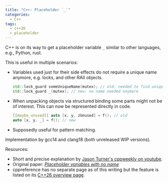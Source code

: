 ```yaml
---
title: "C++: Placeholder `_`"
categories:
  - C++
tags:
  - c++26
  - placeholder
---
```


C++ is on its way to get a placeholder variable `_` similar to other languages, e.g., Python, rust.

This is useful in multiple scenarios:
- Variables used just for their side effects do not require a unique name anymore, e.g. locks, and other RAII objects.
    ```c++
    std::lock_guard someUniqueName(mutex); // old: needed to find unique name
    std::lock_guard _(mutex); // new: no name needed anymore
    ```
- When unpacking objects via structured binding some parts might not be of interest.
    This can now be represented directly in code.
    ```c++
    [[maybe_unused]] auto [x, y, zUnused] = f(); // old
    auto [x, y, _] = f(); // new
    ```
- Supposedly useful for pattern matching.

Implementation by gcc14 and clang18 (both unreleased WIP versions).

Resources:
- Short and precise explanation by [Jason Turner's cppweekly on youtube](https://www.youtube.com/watch?v=OZ1gNuF60BU).
- Original paper: [_Placeholder variables with no name_](https://www.open-std.org/jtc1/sc22/wg21/docs/papers/2023/p2169r4.pdf)
- cppreference has no separate page as of this writing but the feature is listed on its [C++26 overview page](https://en.cppreference.com/w/cpp/26).
